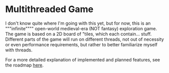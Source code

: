 # Multithreaded Game
I don't know quite where I'm going with this yet, but for now, this is an """infinite"""" open-world medieval-era (NOT fantasy) exploration game. The game is based on a 2D board of "tiles, which each contain... stuff. Different parts of the game will run on different threads, not out of necessity or even performance requirements, but rather to better familiarize myself with threads.

For a more detailed explanation of implemented and planned features, see the roadmap [here](https://github.com/asd1o1/multithread-game/issues/1).

